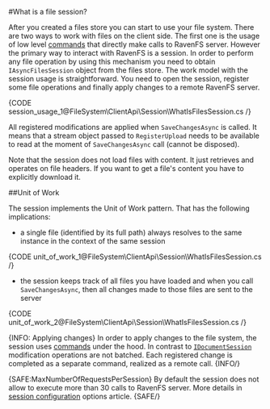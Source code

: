 ﻿#What is a file session?

After you created a files store you can start to use your file system. There are two ways to work with files on the client side. The first one 
is the usage of low level [commands](../commands/what-are-commands) that directly make calls to RavenFS server. However the primary way to interact
with RavenFS is a session. In order to perform any file operation by using this mechanism you need to obtain `IAsyncFilesSession` object from
the files store. The work model with the session usage is straightforward. You need to open the session, register some file operations and finally
apply changes to a remote RavenFS server.

{CODE session_usage_1@FileSystem\ClientApi\Session\WhatIsFilesSession.cs /}

All registered modifications are applied when `SaveChangesAsync` is called. It means that a stream object passed to `RegisterUpload` needs to be
available to read at the moment of `SaveChangesAsync` call (cannot be disposed).

Note that the session does not load files with content. It just retrieves and operates on file headers. If you want to get a file's content you have to
explicitly download it.

##Unit of Work

The session implements the Unit of Work pattern. That has the following implications:

* a single file (identified by its full path) always resolves to the same instance in the context of the same session

{CODE unit_of_work_1@FileSystem\ClientApi\Session\WhatIsFilesSession.cs /}

* the session keeps track of all files you have loaded and when you call `SaveChangesAsync`, then all changes made to those files are sent
to the server

{CODE unit_of_work_2@FileSystem\ClientApi\Session\WhatIsFilesSession.cs /}

{INFO: Applying changes}
In order to apply changes to the file system, the session uses [commands](../commands/what-are-commands) under the hood. In contrast to [`IDocumentSession`](../../../client-api/session/what-is-a-session-and-how-does-it-work)
modification operations are not batched. Each registered change is completed as a separate command, realized as a remote call.
{INFO/}

{SAFE:MaxNumberOfRequestsPerSession}
By default the session does not allow to execute more than 30 calls to RavenFS server. More details in [session configuration](./configuration/how-to-change-maximum-number-of-requests-per-session) options article.
{SAFE/}